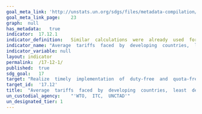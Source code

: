 ```yaml
---	
goal_meta_link:	'http://unstats.un.org/sdgs/files/metadata-compilation/Metadata-Goal-17.pdf'
goal_meta_link_page:	23
graph:	null
has_metadata:	true
indicator:	17.12.1
indicator_definition:	Similar  calculations  were  already  used  for  the  calculation  of  MDG  8.7  (Average  tariffs  imposed  by  developed  countries  on  agricultural  products  and  textiles  and  clothing  from  developing  countries).  For  reference  purposes  see  the  Millennium  Development  Goals  Report  2015  available  at  http://www.un.org/millenniumgoals/2015_MDG_Report/pdf/MDG%202015%20rev%20(July%201).pdf  (p.  64)
indicator_name:	"Average  tariffs  faced  by  developing  countries,  least  developed  countries  and  small  island  developing  States"
indicator_variable:	null
layout:	indicator
permalink:	/17-12-1/
published:	true
sdg_goal:	17
target:	"Realize  timely  implementation  of  duty-free  and  quota-free  market  access  on  a  lasting  basis  for  all  least  developed  countries,  consistent  with  World  Trade  Organization  decisions,  including  by  ensuring  that  preferential  rules  of  origin  applicable  to  imports  from  least  developed  countries  are  transparent  and  simple,  and  contribute  to  facilitating  market  access."
target_id:	'17.12'
title:	"Average  tariffs  faced  by  developing  countries,  least  developed  countries  and  small  island  developing  States"
un_custodial_agency:	"'WTO,  ITC,  UNCTAD'"
un_designated_tier:	1
---	
```

